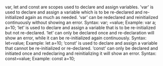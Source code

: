 var, let and const are scopes used to declare and assign variables. 
'var' is used to declare and assign a variable which is to be re-declared and re-initialized again as much as needed. ‘var’ can be redeclared and reinitialized continuously without showing an error.
Syntax: var<variable name>;
	<variable name>=value;
Example: var a;
	  a=10;
‘let’ is used to declare and assign a variable that is to be re-initialized but not re-declared. ‘let’ can only be declared once and re-declaration will show an error, while it can be re-initialized again continuously. 
Syntax: let<variable name>=value;
Example: let a=10;
‘const’ is used to declare and assign a variable that cannot be re-initialized or re-declared. ‘const’ can only be declared and initiated once and redeclaring and reinitializing it will show an error.
Syntax: const<variable name>=value;
Example: const a=10;

